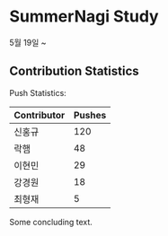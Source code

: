 # SummerNagi Study

5월 19일 ~ 

## Contribution Statistics

Push Statistics:

| Contributor | Pushes |
| ----------- | ------ |
| 신홍규 | 120 |
| 락햄 | 48 |
| 이현민 | 29 |
| 강경원 | 18 |
| 최형재 | 5 |

Some concluding text.

